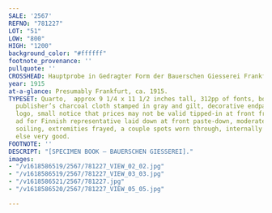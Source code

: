 ```yaml
---
SALE: '2567'
REFNO: "781227"
LOT: "51"
LOW: "800"
HIGH: "1200"
background_color: "#ffffff"
footnote_provenance: ''
pullquote: ''
CROSSHEAD: Hauptprobe in Gedragter Form der Bauerschen Giesserei Frankfurt am Main…
year: 1915
at-a-glance: Presumably Frankfurt, ca. 1915.
TYPESET: Quarto,  approx 9 1/4 x 11 1/2 inches tall, 312pp of fonts, borders, decorations,
  publisher’s charcoal cloth stamped in gray and gilt, decorative endpapers bearing
  logo, small notice that prices may not be valid tipped-in at front free endpaper,
  ad for Finnish representative laid down at front paste-down, moderate rubbing and
  soiling, extremities frayed, a couple spots worn through, internally clean and tight,
  else very good.
FOOTNOTE: ''
DESCRIPT: "[SPECIMEN BOOK — BAUERSCHEN GIESSEREI]."
images:
- "/v1618586519/2567/781227_VIEW_02_02.jpg"
- "/v1618586519/2567/781227_VIEW_03_03.jpg"
- "/v1618586521/2567/781227.jpg"
- "/v1618586520/2567/781227_VIEW_05_05.jpg"

---
```

